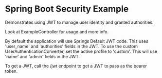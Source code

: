 # Spring Boot Security Example

Demonstrates using JWT to manage user identity and granted authorities.

Look at ExampleController for usage and more info.

By default the application will use Springs Default JWT code. This uses 
'user_name' and 'authorities' fields in the JWT. To use the custom UserAuthenticationConverter, set the active profile to 'custom'. This will use 'name' and 'admin' fields in the JWT.

To get a JWT, call the /jwt endpoint to get a JWT to pass as the bearer token.